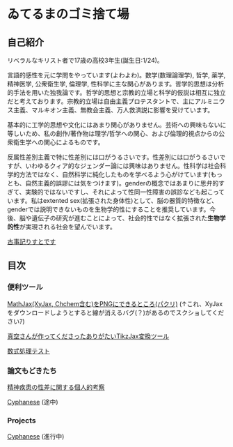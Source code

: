 # ゐてるまのゴミ捨て場

## 自己紹介
リベラルなキリスト者で17歳の高校3年生(誕生日:1/24)。

言語的感性を元に学問をやっています(よわよわ)。数学(数理論理学), 哲学, 薬学, 精神医学, 公衆衛生学, 倫理学, 性科学に主な関心があります。哲学的思想は分析的手法を用いた独我論です。哲学的思想と宗教的立場と科学的仮説は相互に独立だと考えております。宗教的立場は自由主義プロテスタントで、主にアルミニウス主義、マルキオン主義、無教会主義、万人救済説に影響を受けています。

基本的に工学的思想や文化にはあまり関心がありません。芸術への興味もないに等しいため、私の創作/著作物は理学/哲学への関心、および倫理的視点からの公衆衛生学への関心によるものです。

反属性差別主義で特に性差別には口がうるさいです。性差別には口がうるさいですが、いわゆるクィア的なジェンダー論には興味はありません。性科学は社会科学的方法ではなく、自然科学に純化したものを学べるよう心がけています(もっとも、自然主義的誤謬には気をつけます)。genderの概念ではあまりに思弁的すぎて、実験的ではないですし、それによって性同一性障害の誤診なども起こっています。私はextented sex(拡張された身体性)として、脳の器質的特徴など、genderでは説明できないものを生物学的性にすることを推奨しています。今後、脳や遺伝子の研究が進むことによって、社会的性ではなく拡張された**生物学的性**が実現される社会を望んでいます。

[古事記りすとです](https://www.amazon.co.jp/hz/wishlist/ls/1CUJH4CU249SD?ref_=wl_share)


## 目次

### 便利ツール

[MathJax(XyJax, Chchem含む)をPNGにできるところ(パクリ)](./MathJaxtoPNG/MathJaxtoPNG.html)
(↑これ、XyJaxをダウンロードしようとすると線が消えるバグ(？)があるのでスクショしてくださいｱ)

[真空さんが作ってくださったありがたいTikzJax変換ツール](./tikz-png-master/index.html)

[数式処理テスト](./logic/logic.html)

### 論文もどきたち

[精神疾患の性差に関する個人的考察](./mental/mentalillness.pdf)

[Cyphanese](../Cyphanese/Cyphanese-article/document.pdf) (途中)

### Projects

[Cyphanese](https://github.com/anosatsuk124/Cyphanese) (進行中)

